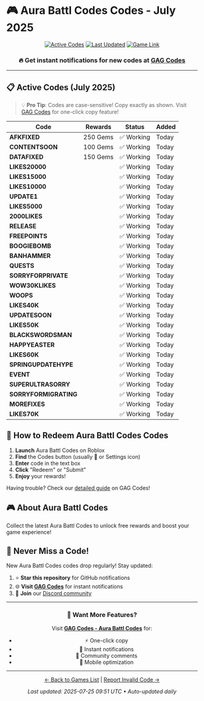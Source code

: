 # 🎮 Aura Battl Codes Codes - July 2025

<div align="center">

[![Active Codes](https://img.shields.io/badge/Active%20Codes-29-brightgreen)](https://gagcodes.com/roblox/aura-battles)
[![Last Updated](https://img.shields.io/badge/Last%20Updated-Today-orange)](https://gagcodes.com/roblox/aura-battles)
[![Game Link](https://img.shields.io/badge/Play-Aura%20Battl%20Codes-red)](https://www.roblox.com/games/)

### 🔥 **Get instant notifications for new codes at [GAG Codes](https://gagcodes.com/roblox/aura-battles)**

</div>

---

## 📋 Active Codes (July 2025)

> 💡 **Pro Tip**: Codes are case-sensitive! Copy exactly as shown. Visit [GAG Codes](https://gagcodes.com/roblox/aura-battles) for one-click copy feature!

| Code | Rewards | Status | Added |
|------|---------|--------|-------|
| **AFKFIXED** | 250 Gems | ✅ Working | Today |
| **CONTENTSOON** | 100 Gems | ✅ Working | Today |
| **DATAFIXED** | 150 Gems | ✅ Working | Today |
| **LIKES20000** |  | ✅ Working | Today |
| **LIKES15000** |  | ✅ Working | Today |
| **LIKES10000** |  | ✅ Working | Today |
| **UPDATE1** |  | ✅ Working | Today |
| **LIKES5000** |  | ✅ Working | Today |
| **2000LIKES** |  | ✅ Working | Today |
| **RELEASE** |  | ✅ Working | Today |
| **FREEPOINTS** |  | ✅ Working | Today |
| **BOOGIEBOMB** |  | ✅ Working | Today |
| **BANHAMMER** |  | ✅ Working | Today |
| **QUESTS** |  | ✅ Working | Today |
| **SORRYFORPRIVATE** |  | ✅ Working | Today |
| **WOW30KLIKES** |  | ✅ Working | Today |
| **WOOPS** |  | ✅ Working | Today |
| **LIKES40K** |  | ✅ Working | Today |
| **UPDATESOON** |  | ✅ Working | Today |
| **LIKES50K** |  | ✅ Working | Today |
| **BLACKSWORDSMAN** |  | ✅ Working | Today |
| **HAPPYEASTER** |  | ✅ Working | Today |
| **LIKES60K** |  | ✅ Working | Today |
| **SPRINGUPDATEHYPE** |  | ✅ Working | Today |
| **EVENT** |  | ✅ Working | Today |
| **SUPERULTRASORRY** |  | ✅ Working | Today |
| **SORRYFORMIGRATING** |  | ✅ Working | Today |
| **MOREFIXES** |  | ✅ Working | Today |
| **LIKES70K** |  | ✅ Working | Today |


## 📖 How to Redeem Aura Battl Codes Codes

1. **Launch** Aura Battl Codes on Roblox
2. **Find** the Codes button (usually 🎁 or Settings icon)
3. **Enter** code in the text box
4. **Click** "Redeem" or "Submit"
5. **Enjoy** your rewards!

Having trouble? Check our [detailed guide](https://gagcodes.com/roblox/aura-battles#how-to-redeem) on GAG Codes!

## 🎮 About Aura Battl Codes

Collect the latest Aura Battl Codes to unlock free rewards and boost your game experience!

## 🔔 Never Miss a Code!

New Aura Battl Codes codes drop regularly! Stay updated:

1. ⭐ **Star this repository** for GitHub notifications
2. 🌐 **Visit [GAG Codes](https://gagcodes.com/roblox/aura-battles)** for instant notifications
3. 💬 **Join** our [Discord community](https://gagcodes.com/discord)

---

<div align="center">

### 🚀 Want More Features?

Visit [**GAG Codes - Aura Battl Codes**](https://gagcodes.com/roblox/aura-battles) for:
- ⚡ One-click copy
- 🔔 Instant notifications  
- 💬 Community comments
- 📱 Mobile optimization

---

[← Back to Games List](README.md) | [Report Invalid Code →](https://github.com/yourusername/roblox-codes-directory/issues)

*Last updated: 2025-07-25 09:51 UTC • Auto-updated daily*

</div>